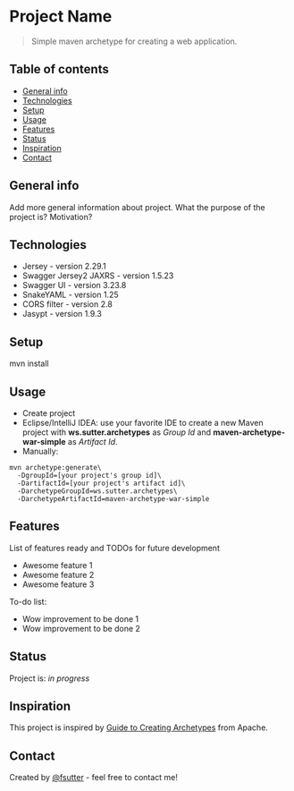 # Project Name
> Simple maven archetype for creating a web application.

## Table of contents
* [General info](#general-info)
* [Technologies](#technologies)
* [Setup](#setup)
* [Usage](#usage)
* [Features](#features)
* [Status](#status)
* [Inspiration](#inspiration)
* [Contact](#contact)

## General info
Add more general information about project. What the purpose of the project is? Motivation?

## Technologies
* Jersey - version 2.29.1
* Swagger Jersey2 JAXRS - version 1.5.23
* Swagger UI - version 3.23.8
* SnakeYAML - version 1.25
* CORS filter - version 2.8
* Jasypt - version 1.9.3

## Setup
mvn install

## Usage
* Create project
 * Eclipse/IntelliJ IDEA: use your favorite IDE to create a new Maven project with **ws.sutter.archetypes** as *Group Id* and **maven-archetype-war-simple** as *Artifact Id*.
 * Manually:
  
  ```
  mvn archetype:generate\
    -DgroupId=[your project's group id]\
    -DartifactId=[your project's artifact id]\
    -DarchetypeGroupId=ws.sutter.archetypes\
    -DarchetypeArtifactId=maven-archetype-war-simple
  ```

## Features
List of features ready and TODOs for future development
* Awesome feature 1
* Awesome feature 2
* Awesome feature 3

To-do list:
* Wow improvement to be done 1
* Wow improvement to be done 2

## Status
Project is: _in progress_

## Inspiration
This project is inspired by [Guide to Creating Archetypes](https://maven.apache.org/guides/mini/guide-creating-archetypes.html) from Apache.

## Contact
Created by [@fsutter](https://www.sutter.me/) - feel free to contact me!
